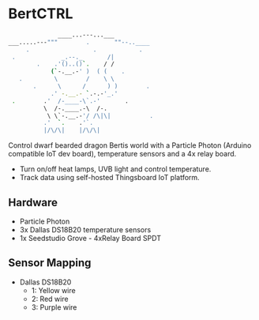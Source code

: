 # BertCTRL

```bash
              ____...---...___
___.....---"""        .       ""--..____
     .                  .            .
 .             _.--._       /|
        .    .'()..()`.    / /
            (`-.__.-' )  ( (    .
   .         \        /    \ \
       .      \      /      ) )        .
            .' -.__.- `.-.-'_.'
 .        .'  /-____-\`.-'       .
          \  /-.____.-\  /-.
           \ \`-.__.-'/ /\|\|           .
          .'  `.    .'`.
          |/\/\|    |/\/\|

```

Control dwarf bearded dragon Bertis world with a Particle Photon (Arduino compatible IoT dev board), temperature sensors and a 4x relay board.

- Turn on/off heat lamps, UVB light and control temperature.
- Track data using self-hosted Thingsboard IoT platform.

## Hardware
- Particle Photon
- 3x Dallas DS18B20 temperature sensors
- 1x Seedstudio Grove - 4xRelay Board SPDT

## Sensor Mapping
- Dallas DS18B20
  - 1: Yellow wire
  - 2: Red wire
  - 3: Purple wire
